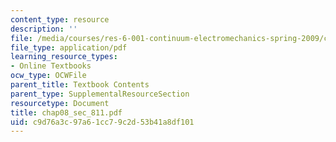 ```yaml
---
content_type: resource
description: ''
file: /media/courses/res-6-001-continuum-electromechanics-spring-2009/c9d76a3c97a61cc79c2d53b41a8df101_chap08_sec_811.pdf
file_type: application/pdf
learning_resource_types:
- Online Textbooks
ocw_type: OCWFile
parent_title: Textbook Contents
parent_type: SupplementalResourceSection
resourcetype: Document
title: chap08_sec_811.pdf
uid: c9d76a3c-97a6-1cc7-9c2d-53b41a8df101
---
```

